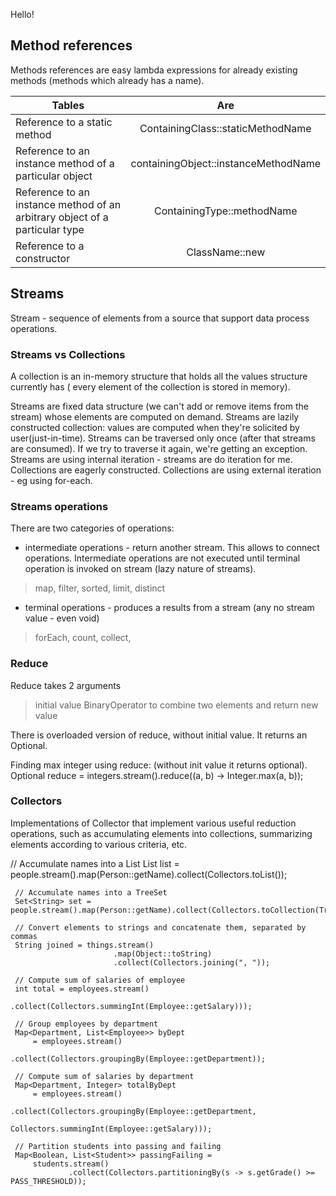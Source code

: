 Hello!
## Method references
Methods references are easy lambda expressions for already existing methods (methods which already has a name).

| Tables        | Are           |
| ------------- |:-------------:|
| Reference to a static method     | ContainingClass::staticMethodName |
| Reference to an instance method of a particular object      | containingObject::instanceMethodName      |
| Reference to an instance method of an arbitrary object of a particular type | ContainingType::methodName    |
| Reference to a constructor | ClassName::new      |
## Streams
Stream - sequence of elements from a source that support data process operations.

### Streams vs Collections

A collection is an in-memory structure that holds all the values structure currently has ( every element of the collection is stored in memory).

Streams are fixed data structure (we can't add or remove items from the stream) whose elements are computed on demand.
Streams are lazily constructed collection: values are computed when they're solicited by user(just-in-time).
Streams can be traversed only once (after that streams are consumed). If we try to traverse it again, we're getting an exception.
Streams are using internal iteration - streams are do iteration for me.
Collections are eagerly constructed. 
Collections are using external iteration - eg using for-each.

### Streams operations

There are two categories of operations:
- intermediate operations - return another stream. This allows to connect operations. Intermediate operations are not executed until 
terminal operation is invoked on stream (lazy nature of streams). 
> map, filter, sorted, limit, distinct
- terminal operations - produces a results from a stream (any no stream value - even void)
> forEach, count, collect, 

### Reduce
Reduce takes 2 arguments
> initial value
> BinaryOperator<T> to combine two elements and return new value
  
There is overloaded version of reduce, without initial value. It returns an Optional.

Finding max integer using reduce: (without init value it returns optional).
Optional<Integer> reduce = integers.stream().reduce((a, b) -> Integer.max(a, b));
  
### Collectors

Implementations of Collector that implement various useful reduction operations, such as accumulating elements into collections, summarizing elements according to various criteria, etc. 

// Accumulate names into a List
     List<String> list = people.stream().map(Person::getName).collect(Collectors.toList());

     // Accumulate names into a TreeSet
     Set<String> set = people.stream().map(Person::getName).collect(Collectors.toCollection(TreeSet::new));

     // Convert elements to strings and concatenate them, separated by commas
     String joined = things.stream()
                           .map(Object::toString)
                           .collect(Collectors.joining(", "));

     // Compute sum of salaries of employee
     int total = employees.stream()
                          .collect(Collectors.summingInt(Employee::getSalary)));

     // Group employees by department
     Map<Department, List<Employee>> byDept
         = employees.stream()
                    .collect(Collectors.groupingBy(Employee::getDepartment));

     // Compute sum of salaries by department
     Map<Department, Integer> totalByDept
         = employees.stream()
                    .collect(Collectors.groupingBy(Employee::getDepartment,
                                                   Collectors.summingInt(Employee::getSalary)));

     // Partition students into passing and failing
     Map<Boolean, List<Student>> passingFailing =
         students.stream()
                 .collect(Collectors.partitioningBy(s -> s.getGrade() >= PASS_THRESHOLD));
